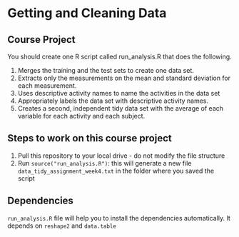 # Getting and Cleaning Data

## Course Project

You should create one R script called run_analysis.R that does the following.

1. Merges the training and the test sets to create one data set.
2. Extracts only the measurements on the mean and standard deviation for each measurement.
3. Uses descriptive activity names to name the activities in the data set
4. Appropriately labels the data set with descriptive activity names.
5. Creates a second, independent tidy data set with the average of each variable for each activity and each subject.

## Steps to work on this course project

1. Pull this repository to your local drive - do not modify the file structure
2. Run ```source("run_analysis.R")```: this will generate a new file ```data_tidy_assignment_week4.txt``` in the folder where you saved the script

## Dependencies

```run_analysis.R``` file will help you to install the dependencies automatically. It depends on ```reshape2``` and ```data.table```
